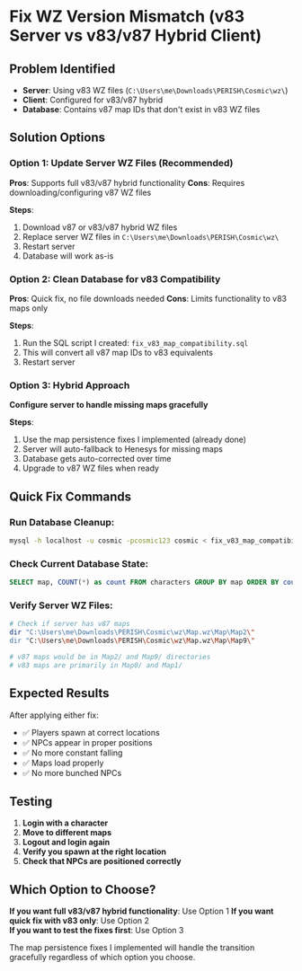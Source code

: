 # Fix WZ Version Mismatch (v83 Server vs v83/v87 Hybrid Client)

## Problem Identified
- **Server**: Using v83 WZ files (`C:\Users\me\Downloads\PERISH\Cosmic\wz\`)
- **Client**: Configured for v83/v87 hybrid
- **Database**: Contains v87 map IDs that don't exist in v83 WZ files

## Solution Options

### Option 1: Update Server WZ Files (Recommended)
**Pros**: Supports full v83/v87 hybrid functionality
**Cons**: Requires downloading/configuring v87 WZ files

**Steps**:
1. Download v87 or v83/v87 hybrid WZ files
2. Replace server WZ files in `C:\Users\me\Downloads\PERISH\Cosmic\wz\`
3. Restart server
4. Database will work as-is

### Option 2: Clean Database for v83 Compatibility
**Pros**: Quick fix, no file downloads needed
**Cons**: Limits functionality to v83 maps only

**Steps**:
1. Run the SQL script I created: `fix_v83_map_compatibility.sql`
2. This will convert all v87 map IDs to v83 equivalents
3. Restart server

### Option 3: Hybrid Approach
**Configure server to handle missing maps gracefully**

**Steps**:
1. Use the map persistence fixes I implemented (already done)
2. Server will auto-fallback to Henesys for missing maps
3. Database gets auto-corrected over time
4. Upgrade to v87 WZ files when ready

## Quick Fix Commands

### Run Database Cleanup:
```bash
mysql -h localhost -u cosmic -pcosmic123 cosmic < fix_v83_map_compatibility.sql
```

### Check Current Database State:
```sql
SELECT map, COUNT(*) as count FROM characters GROUP BY map ORDER BY count DESC LIMIT 10;
```

### Verify Server WZ Files:
```bash
# Check if server has v87 maps
dir "C:\Users\me\Downloads\PERISH\Cosmic\wz\Map.wz\Map\Map2\"
dir "C:\Users\me\Downloads\PERISH\Cosmic\wz\Map.wz\Map\Map9\"

# v87 maps would be in Map2/ and Map9/ directories
# v83 maps are primarily in Map0/ and Map1/
```

## Expected Results

After applying either fix:
- ✅ Players spawn at correct locations
- ✅ NPCs appear in proper positions
- ✅ No more constant falling
- ✅ Maps load properly
- ✅ No more bunched NPCs

## Testing

1. **Login with a character**
2. **Move to different maps**
3. **Logout and login again**
4. **Verify you spawn at the right location**
5. **Check that NPCs are positioned correctly**

## Which Option to Choose?

**If you want full v83/v87 hybrid functionality**: Use Option 1
**If you want quick fix with v83 only**: Use Option 2  
**If you want to test the fixes first**: Use Option 3

The map persistence fixes I implemented will handle the transition gracefully regardless of which option you choose.
